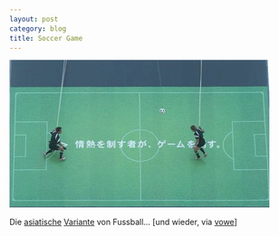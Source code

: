 ```yaml
---
layout: post
category: blog
title: Soccer Game
---
```


![fussball-in-asien.gif](/images-blog/old-blogs/fussball-in-asien.gif)

Die [asiatische](http://members.ams.chello.nl/rwestdor/02dec2003/human_billboard_1.jpg) [Variante](http://members.ams.chello.nl/rwestdor/02dec2003/human_billboard_2.jpg) von Fussball... [und wieder, via [vowe](http://vowe.net/archives/003871.html)]
